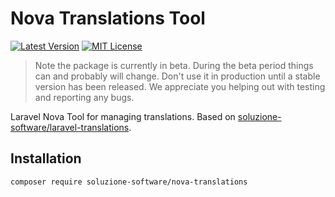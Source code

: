 # Nova Translations Tool

[![Latest Version](http://img.shields.io/packagist/v/soluzione-software/nova-translations.svg?label=Release&style=for-the-badge)](https://packagist.org/packages/soluzione-software/nova-translations)
[![MIT License](https://img.shields.io/github/license/soluzione-software/nova-translations.svg?label=License&color=blue&style=for-the-badge)](https://github.com/soluzione-software/nova-translations/blob/master/LICENSE.md)

> Note the package is currently in beta. During the beta period things can and probably will change. Don't use it in production until a stable version has been released. We appreciate you helping out with testing and reporting any bugs.

Laravel Nova Tool for managing translations. Based on [soluzione-software/laravel-translations](https://github.com/soluzione-software/laravel-translations).

## Installation

```bash
composer require soluzione-software/nova-translations
```
